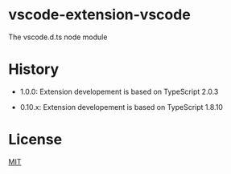 # vscode-extension-vscode
The vscode.d.ts node module

# History

* 1.0.0: Extension developement is based on TypeScript 2.0.3

* 0.10.x: Extension developement is based on TypeScript 1.8.10

# License
[MIT](LICENSE)
